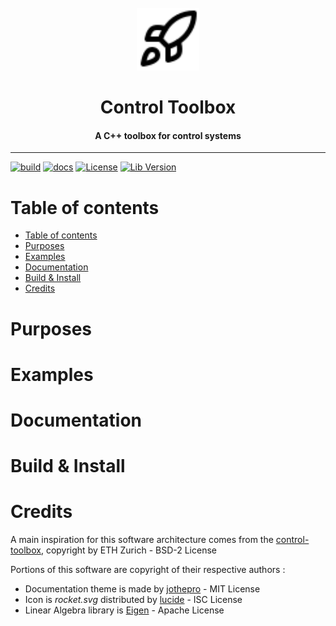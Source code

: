 <div id="control-toolbox-logo" align="center">
    <br />
    <img src=".github/img/icons/rocket.svg" alt="Control ToolBox Logo" width="100" id="control-toolbox-logo-img"/>
    <h1>Control Toolbox</h1>
    <h4>A C++ toolbox for control systems</h4>
    <hr/>
</div>

 [![build](https://github.com/tschmoderer/control-toolbox/actions/workflows/cmake.yml/badge.svg?branch=main)](https://github.com/tschmoderer/control-toolbox/actions/workflows/cmake.yml) [![docs](https://github.com/tschmoderer/control-toolbox/actions/workflows/doxygen.yml/badge.svg?branch=main)](https://tschmoderer.github.io/control-toolbox/html/index.html) [![License](https://img.shields.io/badge/License-GPL%20v3-blue.svg)](https://github.com/tschmoderer/control-toolbox/blob/master/LICENSE) [![Lib Version](https://img.shields.io/badge/Library-v-blue)](https://github.com/tschmoderer/control-toolbox/releases)

Table of contents
=================

- [Table of contents](#table-of-contents)
- [Purposes](#purposes)
- [Examples](#examples)
- [Documentation](#documentation)
- [Build \& Install](#build--install)
- [Credits](#credits)

# Purposes

# Examples

# Documentation

# Build \& Install

# Credits

A main inspiration for this software architecture comes from the [control-toolbox](https://github.com/ethz-adrl/control-toolbox), copyright by ETH Zurich - BSD-2 License

Portions of this software are copyright of their respective authors :

- Documentation theme is made by [jothepro](https://github.com/jothepro/doxygen-awesome-css) - MIT License
- Icon is *rocket.svg* distributed by [lucide](https://github.com/lucide-icons/lucide) - ISC License
- Linear Algebra library is [Eigen](https://eigen.tuxfamily.org/) - Apache License
